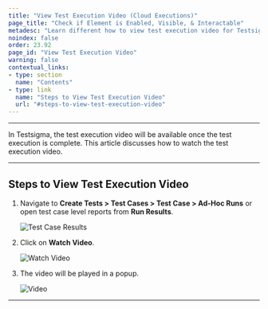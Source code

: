 ```yaml
---
title: "View Test Execution Video (Cloud Executions)"
page_title: "Check if Element is Enabled, Visible, & Interactable"
metadesc: "Learn different how to view test execution video for Testsigma lab(Cloud) executions | Check test execution video from test results in Testsigma"
noindex: false
order: 23.92
page_id: "View Test Execution Video"
warning: false
contextual_links:
- type: section
  name: "Contents"
- type: link
  name: "Steps to View Test Execution Video"
  url: "#steps-to-view-test-execution-video"
---
```


---

In Testsigma, the test execution video will be available once the test execution is complete. This article discusses how to watch the test execution video. 

---

## **Steps to View Test Execution Video**

1. Navigate to **Create Tests > Test Cases > Test Case > Ad-Hoc Runs**  or open test case level reports from **Run Results**.

   ![Test Case Results](https://s3.amazonaws.com/static-docs.testsigma.com/new_images/projects/applications/tcrpgewv.png)


2. Click on **Watch Video**.

   ![Watch Video](https://s3.amazonaws.com/static-docs.testsigma.com/new_images/projects/applications/wvideointcrp.png)


3. The video will be played in a popup. 

   ![Video](https://s3.amazonaws.com/static-docs.testsigma.com/new_images/projects/applications/vwspcowv.png)


---